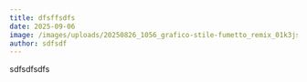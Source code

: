 ```yaml
---
title: dfsffsdfs
date: 2025-09-06
image: /images/uploads/20250826_1056_grafico-stile-fumetto_remix_01k3jsavh3f5v9phxpvkjcjjbf.png
author: sdfsdf
---
```

sdfsdfsdfs
